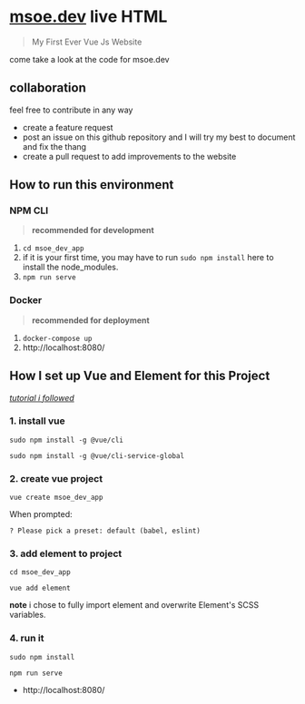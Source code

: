 # [msoe.dev](https://msoe.dev/) live HTML
> My First Ever Vue Js Website

come take a look at the code for msoe.dev

## collaboration

feel free to contribute in any way 

* create a feature request
* post an issue on this github repository and I will try my best to document and fix the thang
* create a pull request to add improvements to the website

## How to run this environment

### NPM CLI

>**recommended for development**

1. `cd msoe_dev_app`
2. if it is your first time, you may have to run `sudo npm install` here to install the node_modules.
2. `npm run serve`

### Docker

>**recommended for deployment**

1. `docker-compose up`
2. http://localhost:8080/

## How I set up Vue and Element for this Project

*[tutorial i followed](https://github.com/ElementUI/vue-cli-plugin-element)*

### 1. install vue

`sudo npm install -g @vue/cli`

`sudo npm install -g @vue/cli-service-global`

### 2. create vue project

`vue create msoe_dev_app`

When prompted: 

`? Please pick a preset: default (babel, eslint)`

### 3. add element to project

`cd msoe_dev_app`

`vue add element`

**note** i chose to fully import element and overwrite Element's SCSS variables.

### 4. run it

`sudo npm install`

`npm run serve`
* http://localhost:8080/ 
